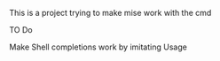 This is a project trying to make mise work with the cmd


TO Do

Make Shell completions work by imitating Usage
